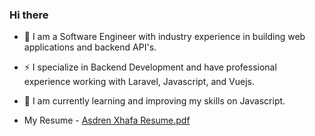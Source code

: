 ### Hi there


- 🔭 I am a Software Engineer with industry experience in building web applications and backend API's.
- ⚡ I specialize in Backend Development and have professional experience working with Laravel, Javascript, and Vuejs.
- 🌱 I am currently learning and improving my skills on Javascript.

- My Resume - [Asdren Xhafa Resume.pdf](https://github.com/asdrenxhafa/asdrenxhafa/files/10832517/Asdren.Xhafa.Resume.pdf)
